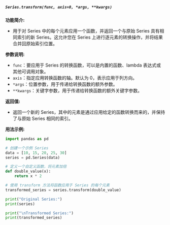 ##### `Series.transform(func, axis=0, *args, **kwargs)`
**功能简介:**
- 用于对 Series 中的每个元素应用一个函数，并返回一个与原始 Series 具有相同索引的新 Series。这允许您在 Series 上进行逐元素的转换操作，并将结果合并回原始索引位置。

**参数说明:**
- `func`：要应用于 Series 的转换函数，可以是内置的函数、lambda 表达式或其他可调用对象。
- `axis`：指定应用转换函数的轴。默认为 0，表示应用于列方向。
- `*args`：位置参数，用于传递给转换函数的额外参数。
- `**kwargs`：关键字参数，用于传递给转换函数的额外关键字参数。

**返回值:**
- 返回一个新的 Series，其中的元素是通过应用给定的函数转换而来的，并保持了与原始 Series 相同的索引。

**用法示例:**
```python
import pandas as pd

# 创建一个示例 Series
data = [10, 15, 20, 25, 30]
series = pd.Series(data)

# 定义一个自定义函数，将元素加倍
def double_value(x):
    return x * 2

# 使用 transform 方法将函数应用于 Series 的每个元素
transformed_series = series.transform(double_value)

print("Original Series:")
print(series)

print("\nTransformed Series:")
print(transformed_series)
```